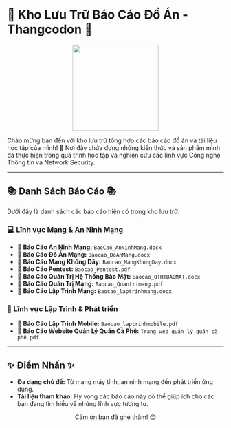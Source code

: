 # 🚀 Kho Lưu Trữ Báo Cáo Đồ Án - Thangcodon 🚀

<p align="center">
  <img src="https://media.giphy.com/media/LmNwrBhejkK9EFP504/giphy.gif" width="200"/>
</p>

Chào mừng bạn đến với kho lưu trữ tổng hợp các báo cáo đồ án và tài liệu học tập của mình! 🎉 Nơi đây chứa đựng những kiến thức và sản phẩm mình đã thực hiện trong quá trình học tập và nghiên cứu các lĩnh vực Công nghệ Thông tin va Network Security.

---

## 📚 Danh Sách Báo Cáo 📚

Dưới đây là danh sách các báo cáo hiện có trong kho lưu trữ:

### 💻 Lĩnh vực Mạng & An Ninh Mạng

*   📄 **Báo Cáo An Ninh Mạng:** `BaoCao_AnNinhMang.docx`
*   📄 **Báo Cáo Đồ Án Mạng:** `Baocao_DoAnMang.docx`
*   📄 **Báo Cáo Mạng Không Dây:** `Baocao_MangKhongDay.docx`
*   📄 **Báo Cáo Pentest:** `Baocao_Pentest.pdf`
*   📄 **Báo Cáo Quản Trị Hệ Thống Bảo Mật:** `Baocao_QTHTBAOMAT.docx`
*   📄 **Báo Cáo Quản Trị Mạng:** `Baocao_Quantrimang.pdf`
*   📄 **Báo Cáo Lập Trình Mạng:** `Baocao_laptrinhmang.docx`

### 📱 Lĩnh vực Lập Trình & Phát triển

*   📄 **Báo Cáo Lập Trình Mobile:** `Baocao_laptrinhmobile.pdf`
*   📄 **Báo Cáo Website Quản Lý Quán Cà Phê:** `Trang web quản lý quán cà phê.pdf`

---

## ✨ Điểm Nhấn ✨

*   **Đa dạng chủ đề:** Từ mạng máy tính, an ninh mạng đến phát triển ứng dụng.
*   **Tài liệu tham khảo:** Hy vọng các báo cáo này có thể giúp ích cho các bạn đang tìm hiểu về những lĩnh vực tương tự.

<p align="center">
  Cảm ơn bạn đã ghé thăm! 😊
</p>

